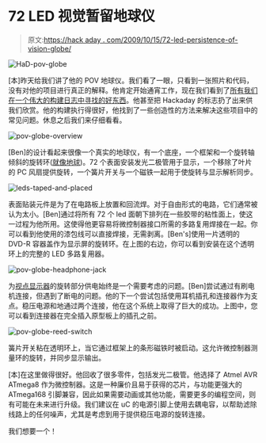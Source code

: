 # 72 LED 视觉暂留地球仪

> 原文:[https://hack aday . com/2009/10/15/72-led-persistence-of-vision-globe/](https://hackaday.com/2009/10/15/72-led-persistence-of-vision-globe/)

![HaD-pov-globe](../Images/6e551ad4880cd123927607a144fa89b0.png "HaD-pov-globe")

[本]昨天给我们讲了他的 POV 地球仪。我们看了一眼，只看到一张照片和代码，没有对他的项目进行真正的解释。他肯定开始通宵工作，现在我们看到了[所有我们在一个伟大的构建日志中寻找的好东西](http://hackaday.com/2009/09/19/how-to-make-your-project-an-internet-sensation/)。他甚至把 Hackaday 的标志扔了出来供我们欣赏。他的构建执行得很好，他找到了一些创造性的方法来解决这些项目中的常见问题。休息之后我们来仔细看看。

![pov-globe-overview](../Images/09de5247c339cdd6ea733b113ca0c8ff.png "pov-globe-overview")

[Ben]的设计看起来很像一个真实的地球仪，有一个底座，一个框架和一个旋转轴倾斜的旋转环([就像地球](http://en.wikipedia.org/wiki/Axial_tilt))。72 个表面安装发光二极管用于显示，一个移除了叶片的 PC 风扇提供旋转，一个簧片开关与一个磁铁一起用于使旋转与显示解析同步。

![leds-taped-and-placed](../Images/03a5106733077ece64ca60f154a33142.png "leds-taped-and-placed")

表面贴装元件是为了在电路板上放置和回流焊。对于自由形式的电路，它们通常被认为太小。[Ben]通过将所有 72 个 led 面朝下排列在一些胶带的粘性面上，使这一过程为他所用。这使得他更容易将微控制器接口所需的多路复用焊接在一起。你可以看到他使用的漆包线可以直接焊接，无需剥离。[Ben's]使用一片透明的 DVD-R 容器盖作为显示屏的旋转环。在上图的右边，你可以看到安装在这个透明环上的完整的 LED 多路复用器。

![pov-globe-headphone-jack](../Images/7c12b0fc461caf65d38ef94d65c8c896.png "pov-globe-headphone-jack")

为[视点显示器](http://hackaday.com/2009/06/13/persistence-of-vision-propeller-clock/)的旋转部分供电始终是一个需要考虑的问题。[Ben]尝试通过有刷电机连接，但遇到了断电的问题。他的下一个尝试包括使用耳机插孔和连接器作为支点。稳压电源和地通过两个连接，他在这个系统上取得了巨大的成功。上图中，您可以看到连接器在完全插入原型板上的插孔之前。

![pov-globe-reed-switch](../Images/d832bd634233f6c9dd9e18fc93e36610.png "pov-globe-reed-switch")

簧片开关粘在透明环上，当它通过框架上的条形磁铁时被启动。这允许微控制器测量环的旋转，并同步显示输出。

[本]在这里做得很好。他回收了很多零件，包括发光二极管。他选择了 Atmel AVR ATmega8 作为微控制器。这是一种廉价且易于获得的芯片，与功能更强大的 ATmega168 引脚兼容，因此如果需要动画或其他功能，需要更多的编程空间，则有可能在未来进行升级。我们建议在 uC 的电源引脚上使用去耦电容，以帮助滤除线路上的任何噪声，尤其是考虑到用于提供稳压电源的旋转连接。

我们想要一个！